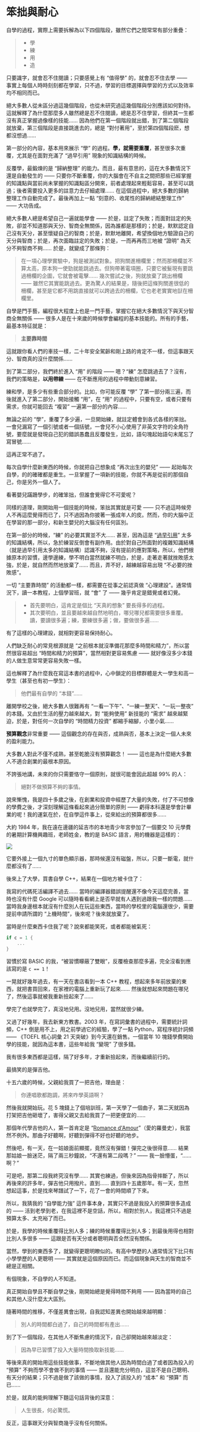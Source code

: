 
# 笨拙與耐心

自學的過程，實際上需要拆解為以下四個階段，雖然它們之間常常有部分重疊：

> * 學
> * 練
> * 用
> * 造

只要識字，就會忍不住閱讀；只要感覺上有 “值得學” 的，就會忍不住去學 —— 事實上每個人時時刻刻都在學習，只不過，學習的目標選擇與學習的方式以及效率均不相同而已。

絕大多數人從未區分過這幾個階段，也從未研究過這幾個階段分別應該如何對待。這就解釋了為什麼那麼多人雖然總是忍不住閱讀，總是忍不住學習，但終其一生都沒有真正掌握過像樣的技能…… 因為他們在第一個階段就出錯，到了第二個階段就放棄，第三個階段是直接跳進去的，總是 “對付著用”，至於第四個階段麽，想都沒想過……

第一部分的內容，基本用來展示 “學” 的過程。**學，就需要重覆**，甚至很多次重覆，尤其是在面對充滿了 “過早引用” 現象的知識結構的時候。

反覆學，最鍛煉的是 “歸納整理” 的能力。而且，最有意思的，這在大多數情況下還是自動發生的 —— 只要你不斷重覆，你的大腦會在不自主之間把那些已經掌握的知識點與當前尚未掌握的知識點區分開來，前者處理起來輕鬆容易，甚至可以跳過；後者需要投入更多的註意力去仔細處理…… 在這個過程中，絕大多數的歸納整理工作自動完成了。最後再加上一點 “刻意的、收尾性的歸納總結整理工作” —— 大功告成。



絕大多數人總是希望自己一遍就能學會 —— 於是，註定了失敗；而面對註定的失敗，卻並不知道那與天分、智商全無關係，因為誰都是那樣的；於是，默默認定自己沒有天分，甚至懷疑自己的智商；於是，默默地離開，希望換個地方驗證自己的天分與智商；於是，再次面臨註定的失敗；於是，一而再再而三地被 “證明” 為天分不夠智商不夠…… 於是，就變成了那條狗：

> 在一項心理學實驗中，狗是被測試對象。把狗關進柵欄里；然而那柵欄並不算太高，原本狗一使勁就能跳過去。但狗帶著電項圈，只要它被髮現有要跳過柵欄的企圖，它就會被電擊…… 幾次嘗試之後，狗就放棄了跳出柵欄 —— 雖然它其實能跳過去。更為驚人的結果是，隨後把這條狗關進很低的柵欄，甚至是它都不用跳直接就可以跨過去的柵欄，它也老老實實地獃在柵欄里。

自學是門手藝，編程很大程度上也是一門手藝，掌握它在絕大多數情況下與天分智商全無關係 —— 很多人是在十來歲的時候學會編程的基本技能的。所有的手藝，最基本特征就是：

> **主要靠時間**

這就跟你看人們的車技一樣，二十年安全駕齡和剛上路的肯定不一樣，但這事跟天分、智商真的沒什麼關係……

到了第二部分，我們終於進入 “用” 的階段 —— 嗯？“練” 怎麼跳過去了？沒有，我們的策略是，**以用帶練** —— 在不斷應用的過程中帶動刻意練習。

練和學，是多少有些重合部分的。比如，你可能反覆 “學” 了第一部分兩三遍，而後就進入了第二部分，開始接觸 “用”，在 “用” 的過程中，只要有空，或者只要有需求，你就可能回去 “複習” 一遍第一部分的內容……

無論之前的 “學”，重覆了多少遍，一旦開始練，就註定體會到各式各樣的笨拙。一會兒漏寫了一個引號或者一個括號，一會兒不小心使用了非英文字符的全角符號，要麼就是發現自己犯的錯誤愚蠢且反覆發生，比如，語句塊起始語句末尾忘了寫冒號……

這再正常不過了。

每次自學什麼新東西的時候，你就把自己想象成 “再次出生的嬰兒” —— 起始每次自學，的的確確都是重生。一旦掌握了一項新的技能，你就不再是從前的那個自己，你是另外一個人了。

看著嬰兒蹣跚學步，的確笨拙，但誰會覺得它不可愛呢？

同樣的道理，剛開始用一個技能的時候，笨拙其實就是可愛 —— 只不過這時候旁人不再這麼覺得而已了，只不過因為你披著一張成年人的皮。然而，你的大腦中正在學習的那一部分，和新生嬰兒的大腦沒有任何區別。

在第一部分的時候，“練” 的必要其實並不大…… 甚至，因為這是 “[過早引用](Part.1.F.deal-with-forward-references.md)” 太多的知識結構，所以，急於練習反倒會有副作用。由於對自己所面對的複雜知識結構（就是過早引用太多的知識結構）認識不夠，沒有提前的應對策略，所以，他們根據原本的習慣，邊學邊練，學不明白當然就練不明白，於是，走著走著就挫敗感太強，於是，就自然而然地放棄了…… 而且，弄不好，越練越容易出現 “不必要的挫敗感”。

一切 “主要靠時間” 的活動都一樣，都需要在從事之前認真做 “心理建設”。通常情況下，讀一本教程，上個學習班，就 “會” 了 —— 幾乎肯定是錯覺或者幻覺。

> - 首先要明白，這肯定是個比 “天真的想象” 要長得多的過程。
> - 其次要明白，並且要越來越自然地明白，哪兒哪兒都需要很多重覆。讀，要讀很多遍；練，要練很多遍；做，要做很多遍……

有了這樣的心理建設，就相對更容易保持耐心。

人們缺乏耐心的常見根源就是 “之前根本就沒準備花那麼多時間和精力”，所以當然很容易超出 “時間和精力的預算”，當然相對更容易焦慮 —— 就好像沒多少本錢的人做生意常常更容易失敗一樣。

這也解釋了為什麼我在寫這本書的過程中，心中鎖定的目標群體是大一學生和高一學生（甚至也有初一學生）：

> 他們最有自學的 “本錢”……

離開學校之後，絕大多數人很難再有 “一看一下午”、“一練一整天”、“一玩一整夜” 的本錢。又由於生活的壓力越來越大，對 “能夠使用” 新技能的 “需求” 越來越緊迫，於是，對任何一次自學的 “時間精力投資” 都縮手縮腳，小里小氣…… 

**預算觀念**非常重要 —— 這個觀念的存在與否，成熟與否，基本上決定一個人未來的盈利能力。

大多數人對此不僅不成熟，甚至乾脆沒有預算觀念！ —— 這也是為什麼絕大多數人不適合創業的最根本原因。

不誇張地講，未來的你只需要恪守一個原則，就很可能會因此超越 99% 的人：

> 絕對不做預算不夠的事情。

說來慚愧，我是四十多歲之後，在創業和投資中經歷了大量的失敗，付了不可想像的學費之後，才深刻理解這條看起來過分簡單的原則 —— 虧得本科還是學會計畢業的呢！我的運氣在於，在自學這件事上，從來給出的預算都很多……

大約 1984 年，我在遠在邊疆的延吉市的本地青少年宮參加了一個要交 10 元學費的暑期計算機興趣班，老師姓金，教的是 BASIC 語言，用的機器是這樣的：

![](../images/Acorn-Electron.png)

它要外接上一個九寸的單色顯示器，那時候還沒有磁盤，所以，只要一斷電，就什麼都沒有了……

後來上了大學，買書自學 C++，結果在一個地方被卡住了：

我寫的代碼死活編譯不過去…… 當時的編譯器錯誤提醒還不像今天這麼完善，當時也沒有什麼 Google 可以隨時看看網上是否早就有人遇到過跟我一樣的問題…… 當時我身邊根本就沒有什麼別人在玩這些東西，當時的學校里的電腦還很少，需要提前申請所謂的 “上機時間”，後來呢？後來就放棄了。

當時是什麼東西卡住我了呢？說來都能笑死，或者都能被氣死：
```c
if c = 1 {
    ...
}
```
習慣於寫 BASIC 的我，“被習慣矇蔽了雙眼”，反覆檢查那麼多遍，完全沒看到應該寫的是 `c == 1`！

一晃就好幾年過去，有一天在書店看到一本 C++ 教程，想起來多年前放棄的東西，就把書買回來，在家裡的電腦上重新玩了起來…… 然後就想起來問題在哪兒了，然後這事就被我重新撿起來了……

學完了也就學完了，真沒地兒用。沒地兒用，當然就很少練。

又過了好幾年，我去新東方教書。2003 年，在寫詞彙書的過程中，需要統計詞頻，C++ 倒是用不上，用之前學過它的經驗，學了一點 Python，寫程序統計詞頻 —— 《TOEFL 核心詞彙 21 天突破》到今天還在銷售。一個當年 10 塊錢學費開始學的技能，就因為這本書，這些年給我 “變現” 了很多錢。

我有很多東西都是這樣，隔了好多年，才重新撿起來，而後繼續前行的。

最搞笑的是彈吉他。

十五六歲的時候，父親給我買了一把吉他，理由是：

> 你連唱歌都跑調，將來咋學英語啊？

然後我就開始玩。花 5 塊錢上了個培訓班，第一天學了一個曲子，第二天就因為打架把吉他砸壞了，害得父親又去給我買了一把更便宜的……

那個年代學吉他的人，第一首肯定是 “[Romance d'Amour](https://www.youtube.com/results?search_query=Romance+d%27Amour+)”（愛的羅曼史），我當然不例外。那曲子好聽啊，好聽到彈得不好也好聽的地步。

然後吧，有一天，在一姑娘面前顯擺，竟然沒有彈錯！彈完之後很得意…… 結果那姑娘一臉迷茫，隔了兩三秒鐘說，“不還有第二段嗎？” —— 我一臉懵蛋，“…… 啊？”

可是吧，那第二段我終究沒有學…… 其實也練過，但後來因為指骨摔斷了，所以再後來的許多年，彈吉他只用撥片。直到…… 直到四十五歲那年。有一天，忽然想起這事，於是找來琴譜試了一下，花了一會的時間順了下來。

所以，我猜我的 “自學能力強” 這件事本身，其實只不過是我投入的預算很多造成的 —— 活到老學到老，在我這裡不是空話，所以，相對於別人，我這裡只不過是預算太多、太充裕了而已。

於是，我學的時候重覆得比別人多；練的時候重覆得比別人多；到最後用得也相對比別人多很多 —— 這跟是否有天分或者聰明與否全然沒有關係。

當然，學到的東西多了，就變得更聰明瞭似的。有高中學歷的人通常情況下比只有小學學歷的人更聰明 —— 其實就是這個原因而已。而這個現象與天生的智商並不總是正相關。

有個現象，不自學的人不知道。

真正開始自學且不斷自學之後，剛開始總是覺得時間不夠用 —— 因為當時的自己和其他人沒什麼太大區別。

隨著時間的推移，不僅差異會出現，自我認知差異也開始越來越明顯：

> 別人的時間都白過了，自己的時間都有產出……

到了下一個階段，在其他人不斷焦慮的情況下，自己卻開始越來越淡定：

> 因為早已習慣了投入大量時間換取新技能……

等後來真的開始用這些技能做事，不斷地做其他人因為時間白過了或者因為投入的 “預算” 不夠而學不會做不到的事情 —— 並且還能充分明白，這並不是自己聰明、有天分的結果；只不過是做了該做的事情，投入了該投入的 “成本” 和 “預算” 而已……

於是，就真的能夠理解下麵這句話背後的深意：

> 人生很長，何必驚慌。

反正，這事跟天分與智商幾乎沒有任何關係。
